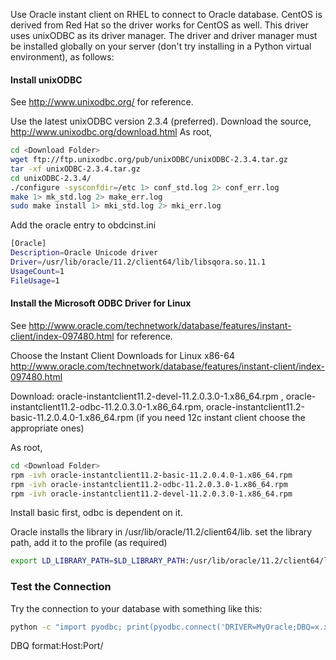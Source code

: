 Use Oracle instant client on RHEL to connect to Oracle database. CentOS is derived from Red Hat so the driver works for CentOS as well. This driver uses unixODBC as its driver manager. The driver and driver manager must be installed globally on your server (don't try installing in a Python virtual environment), as follows:

#### Install unixODBC

See http://www.unixodbc.org/ for reference.

Use the latest unixODBC version 2.3.4 (preferred). Download the source, http://www.unixodbc.org/download.html
As root,
```bash
cd <Download Folder>
wget ftp://ftp.unixodbc.org/pub/unixODBC/unixODBC-2.3.4.tar.gz
tar -xf unixODBC-2.3.4.tar.gz
cd unixODBC-2.3.4/
./configure -sysconfdir=/etc 1> conf_std.log 2> conf_err.log
make 1> mk_std.log 2> make_err.log
sudo make install 1> mki_std.log 2> mki_err.log
```
Add the oracle entry to obdcinst.ini
```bash
[Oracle]
Description=Oracle Unicode driver
Driver=/usr/lib/oracle/11.2/client64/lib/libsqora.so.11.1
UsageCount=1
FileUsage=1
```
#### Install the Microsoft ODBC Driver for Linux

See http://www.oracle.com/technetwork/database/features/instant-client/index-097480.html for reference.

Choose the Instant Client Downloads for Linux x86-64
http://www.oracle.com/technetwork/database/features/instant-client/index-097480.html

Download: oracle-instantclient11.2-devel-11.2.0.3.0-1.x86_64.rpm , oracle-instantclient11.2-odbc-11.2.0.3.0-1.x86_64.rpm, oracle-instantclient11.2-basic-11.2.0.4.0-1.x86_64.rpm (if you need 12c instant client choose the appropriate ones)

As root,
```bash
cd <Download Folder> 
rpm -ivh oracle-instantclient11.2-basic-11.2.0.4.0-1.x86_64.rpm
rpm -ivh oracle-instantclient11.2-odbc-11.2.0.3.0-1.x86_64.rpm
rpm -ivh oracle-instantclient11.2-devel-11.2.0.3.0-1.x86_64.rpm
```
Install basic first, odbc is dependent on it.

Oracle installs the library in /usr/lib/oracle/11.2/client64/lib.
set the library path, add it to the profile (as required)
```bash
export LD_LIBRARY_PATH=$LD_LIBRARY_PATH:/usr/lib/oracle/11.2/client64/lib
```

### Test the Connection
Try the connection to your database with something like this:
```bash
python -c "import pyodbc; print(pyodbc.connect('DRIVER=MyOracle;DBQ=x.x.x.x:1521/orcl;UID=myuid;PWD=mypwd'))"
```
DBQ format:Host:Port/<oracle instance>
